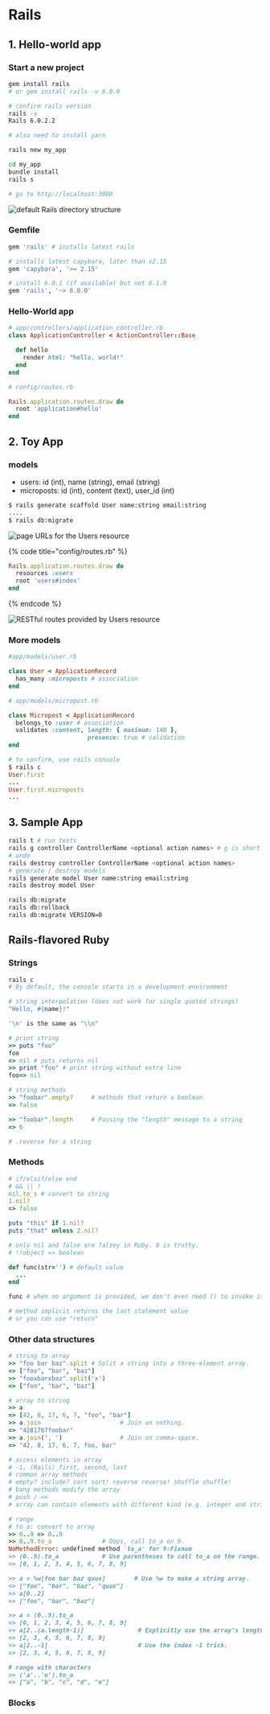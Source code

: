 # Rails

## 1. Hello-world app

### Start a new project

```bash
gem install rails
# or gem install rails -v 6.0.0

# confirm rails version
rails -v
Rails 6.0.2.2

# also need to install yarn

rails new my_app

cd my_app
bundle install
rails s

# go to http://localhost:3000
```

![default Rails directory structure](.gitbook/assets/01tab02.jpg)

### Gemfile

```ruby
gem 'rails' # installs latest rails

# installs latest capybara, later than v2.15
gem 'capybara', '>= 2.15' 

# install 6.0.1 (if available) but not 6.1.0
gem 'rails', '~> 6.0.0'
```

### Hello-World app

```ruby
# app/controllers/application_controller.rb
class ApplicationController < ActionController::Base

  def hello
    render html: "hello, world!"
  end
end

# config/routes.rb

Rails.application.routes.draw do
  root 'application#hello'
end
```

## 2. Toy App

### models

* users: id \(int\), name \(string\), email \(string\)
* microposts: id \(int\), content \(text\), user\_id \(int\)

```bash
$ rails generate scaffold User name:string email:string
....
$ rails db:migrate
```

![page URLs for the Users resource](.gitbook/assets/02tab01.jpg)

{% code title="config/routes.rb" %}
```ruby
Rails.application.routes.draw do
  resources :users
  root 'users#index'
end
```
{% endcode %}

![RESTful routes provided by Users resource](.gitbook/assets/02tab02.jpg)

### More models

```ruby
#app/models/user.rb

class User < ApplicationRecord
  has_many :microposts # association
end

# app/models/micropost.rb

class Micropost < ApplicationRecord
  belongs_to :user # association
  validates :content, length: { maximum: 140 },
                      presence: true # validation
end

# to confirm, use rails console
$ rails c
User.first
...
User.first.microposts
...
```

## 3. Sample App

```bash
rails t # run tests
rails g controller ControllerName <optional action names> # g is short for generate
# undo
rails destroy controller ControllerName <optional action names>
# generate / destroy models
rails generate model User name:string email:string
rails destroy model User

rails db:migrate
rails db:rollback
rails db:migrate VERSION=0
```

## Rails-flavored Ruby

### Strings

```ruby
rails c
# By default, the console starts in a development environment

# string interpolation (does not work for single quoted strings)
"Hello, #{name}!"

'\n' is the same as "\\n"

# print string
>> puts "foo"
foo
=> nil # puts returns nil
>> print "foo" # print string without extra line
foo=> nil

# string methods
>> "foobar".empty?     # methods that return a boolean
=> false

>> "foobar".length     # Passing the "length" message to a string
=> 6

# .reverse for a string
```

### Methods

```ruby
# if/elsif/else end
# && || !
nil.to_s # convert to string
1.nil?
=> false

puts "this" if 1.nil?
puts "that" unless 2.nil?

# only nil and false are falsey in Ruby. 0 is truthy.
# !!object => boolean

def func(str='') # default value
  ...
end

func # when no argument is provided, we don't even need () to invoke it

# method implicit returns the last statement value
# or you can use "return"
```

### Other data structures

```ruby
# string to array
>> "foo bar baz".split # Split a string into a three-element array.
=> ["foo", "bar", "baz"]
>> "fooxbarxbaz".split('x')
=> ["foo", "bar", "baz"]

# array to string
>> a
=> [42, 8, 17, 6, 7, "foo", "bar"]
>> a.join                      # Join on nothing.
=> "4281767foobar"
>> a.join(', ')                # Join on comma-space.
=> "42, 8, 17, 6, 7, foo, bar"

# access elements in array
# -1, (Rails) first, second, last
# common array methods
# empty? include? sort sort! reverse reverse! shuffle shuffle!
# bang methods modify the array
# push / <<
# array can contain elements with different kind (e.g. integer and string)

# range
# to_a: convert to array
>> 0..9 => 0..9
>> 0..9.to_a              # Oops, call to_a on 9.
NoMethodError: undefined method `to_a' for 9:Fixnum
>> (0..9).to_a            # Use parentheses to call to_a on the range.
=> [0, 1, 2, 3, 4, 5, 6, 7, 8, 9]

>> a = %w[foo bar baz quux]        # Use %w to make a string array.
=> ["foo", "bar", "baz", "quux"]
>> a[0..2]
=> ["foo", "bar", "baz"]

>> a = (0..9).to_a
=> [0, 1, 2, 3, 4, 5, 6, 7, 8, 9]
>> a[2..(a.length-1)]               # Explicitly use the array's length.
=> [2, 3, 4, 5, 6, 7, 8, 9]
>> a[2..-1]                         # Use the index -1 trick.
=> [2, 3, 4, 5, 6, 7, 8, 9]

# range with characters
>> ('a'..'e').to_a
=> ["a", "b", "c", "d", "e"]
```

### Blocks

